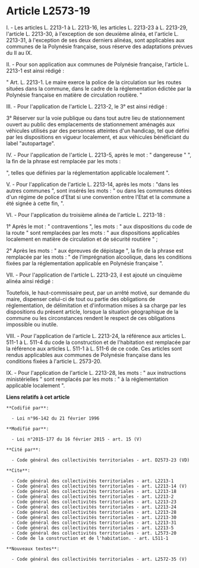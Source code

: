 # Article L2573-19

I. - Les articles L. 2213-1 à L. 2213-16, les articles L. 2213-23 à L. 2213-29, l'article L. 2213-30, à l'exception de son
deuxième alinéa, et l'article L. 2213-31, à l'exception de ses deux derniers alinéas, sont applicables aux communes de la
Polynésie française, sous réserve des adaptations prévues du II au IX. 

II. - Pour son application aux communes de Polynésie française, l'article L. 2213-1 est ainsi rédigé : 

" Art. L. 2213-1. Le maire exerce la police de la circulation sur les routes situées dans la commune, dans le cadre de la
réglementation édictée par la Polynésie française en matière de circulation routière. " 

III. - Pour l'application de l'article L. 2213-2, le 3° est ainsi rédigé : 

3° Réserver sur la voie publique ou dans tout autre lieu de stationnement ouvert au public des emplacements de stationnement
aménagés aux véhicules utilisés par des personnes atteintes d'un handicap, tel que défini par les dispositions en vigueur
localement, et aux véhicules bénéficiant du label "autopartage". 

IV. - Pour l'application de l'article L. 2213-5, après le mot : " dangereuse " ", la fin de la phrase est remplacée par les
mots : 

", telles que définies par la réglementation applicable localement ". 

V. - Pour l'application de l'article L. 2213-14, après les mots : "dans les autres communes ", sont insérés les mots : " ou
dans les communes dotées d'un régime de police d'Etat si une convention entre l'Etat et la commune a été signée à cette fin,
". 

VI. - Pour l'application du troisième alinéa de l'article L. 2213-18 : 

1° Après le mot : " contraventions ", les mots : " aux dispositions du code de la route " sont remplacées par les mots : "
aux dispositions applicables localement en matière de circulation et de sécurité routière " ; 

2° Après les mots : " aux épreuves de dépistage ", la fin de la phrase est remplacée par les mots : " de l'imprégnation
alcoolique, dans les conditions fixées par la réglementation applicable en Polynésie française ". 

VII. - Pour l'application de l'article L. 2213-23, il est ajouté un cinquième alinéa ainsi rédigé : 

Toutefois, le haut-commissaire peut, par un arrêté motivé, sur demande du maire, dispenser celui-ci de tout ou partie des
obligations de réglementation, de délimitation et d'information mises à sa charge par les dispositions du présent article,
lorsque la situation géographique de la commune ou les circonstances rendent le respect de ces obligations impossible ou
inutile. 

VIII. - Pour l'application de l'article L. 2213-24, la référence aux articles L. 511-1 à L. 511-4 du code la construction et
de l'habitation est remplacée par la référence aux articles L. 511-1 à L. 511-6 de ce code. Ces articles sont rendus
applicables aux communes de Polynésie française dans les conditions fixées à l'article L. 2573-20. 

IX. - Pour l'application de l'article L. 2213-28, les mots : " aux instructions ministérielles " sont remplacés par les
mots : " à la réglementation applicable localement ".

**Liens relatifs à cet article**

	**Codifié par**:

	  - Loi n°96-142 du 21 février 1996

	**Modifié par**:

	  - Loi n°2015-177 du 16 février 2015 - art. 15 (V)

	**Cité par**:

	  - Code général des collectivités territoriales - art. D2573-23 (VD)

	**Cite**:

	  - Code général des collectivités territoriales - art. L2213-1
	  - Code général des collectivités territoriales - art. L2213-14 (V)
	  - Code général des collectivités territoriales - art. L2213-18
	  - Code général des collectivités territoriales - art. L2213-2
	  - Code général des collectivités territoriales - art. L2213-23
	  - Code général des collectivités territoriales - art. L2213-24
	  - Code général des collectivités territoriales - art. L2213-28
	  - Code général des collectivités territoriales - art. L2213-30
	  - Code général des collectivités territoriales - art. L2213-31
	  - Code général des collectivités territoriales - art. L2213-5
	  - Code général des collectivités territoriales - art. L2573-20
	  - Code de la construction et de l'habitation. - art. L511-1

	**Nouveaux textes**:

	  - Code général des collectivités territoriales - art. L2572-35 (V)
